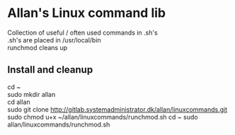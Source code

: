 # Allan's Linux command lib

Collection of useful / often used commands in .sh's</br>
.sh's are placed in /usr/local/bin</br>
runchmod cleans up</br>

## Install and cleanup
cd ~</br>
sudo mkdir allan</br>
cd allan</br>
sudo git clone http://gitlab.systemadministrator.dk/allan/linuxcommands.git
sudo chmod u+x ~/allan/linuxcommands/runchmod.sh
cd ~
sudo allan/linuxcommands/runchmod.sh

